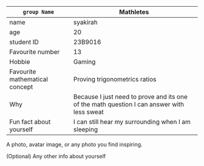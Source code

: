 |`group Name`|Mathletes|
|---|---|
|name|syakirah|
|age|20|
|student ID|23B9016|
|Favourite number|13|
|Hobbie|Gaming|
|Favourite mathematical concept| Proving trigonometrics ratios|
|Why|Because I just need to prove and its one of the math question I can answer with less sweat|
|Fun fact about yourself|I can still hear my surrounding when I am sleeping|

A photo, avatar image, or any photo you find inspiring.

(Optional) Any other info about yourself

